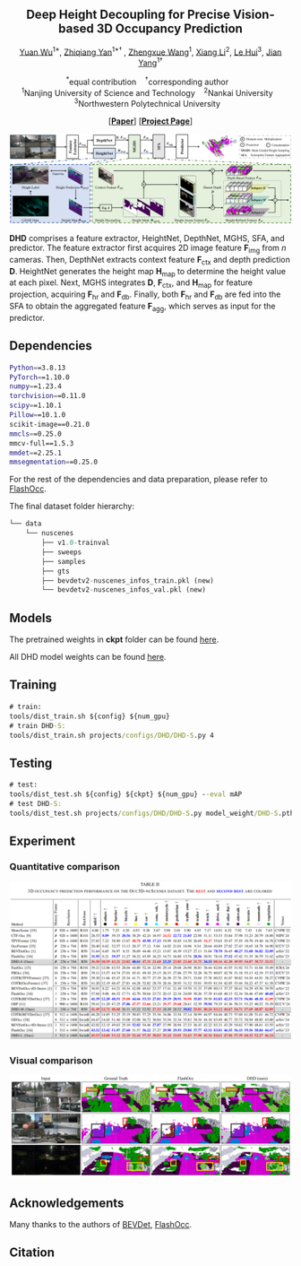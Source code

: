 <p align="center">
<h2 align="center"> Deep Height Decoupling for Precise Vision-based 3D Occupancy Prediction  </h2>


<p align="center">
<a href="https:tbd">Yuan Wu</a><sup>1&ast;</sup>, 
<a href="https://yanzq95.github.io/">Zhiqiang Yan</a><sup>1&ast;&dagger;	</sup>, 
<a href="https://scholar.google.com/citations?user=VogTuQkAAAAJ&hl=zh-CN">Zhengxue Wang</a><sup>1</sup>, 
<a href="https://implus.github.io/">Xiang Li</a><sup>2</sup>, 
<a href="https://fpthink.github.io/">Le Hui</a><sup>3</sup>, 
<a href="https://scholar.google.com/citations?user=6CIDtZQAAAAJ&hl=zh-CN">Jian Yang</a><sup>1&dagger;</sup>
</p>

<p align="center">
  <sup>&ast;</sup>equal contribution&nbsp;&nbsp;&nbsp;
  <sup>&dagger;</sup>corresponding author&nbsp;&nbsp;&nbsp;<br>
  <sup>1</sup>Nanjing University of Science and Technology&nbsp;&nbsp;&nbsp;
  <sup>2</sup>Nankai University&nbsp;&nbsp;&nbsp;
  <sup>3</sup>Northwestern Polytechnical University&nbsp;&nbsp;&nbsp;
</p>

<p align="center">
[<a href="https://arxiv.org/pdf/2409.07972"><strong>Paper</strong></a>]
[<a href="https://yanzq95.github.io/projectpage/DHD/index.html"><strong>Project Page</strong></a>]
</p>

![model](Figs/model.png)

**DHD** comprises a feature extractor, HeightNet, DepthNet, MGHS, SFA, and predictor. The feature extractor first acquires 2D image feature $\boldsymbol{F}_\mathrm{img}$ from $n$ cameras. Then, DepthNet extracts context feature $\boldsymbol{F}_\mathrm{ctx}$ and depth prediction $\boldsymbol{D}$. HeightNet generates the height map $\boldsymbol{H}_\mathrm{map}$ to determine the height value at each pixel. Next, MGHS integrates $\boldsymbol{D}$, $\boldsymbol{F}_\mathrm{ctx}$, and $\boldsymbol{H}_\mathrm{map}$ for feature projection, acquiring  $\boldsymbol{F}_\mathrm{hr}$ and $\boldsymbol{F}_\mathrm{db}$.  Finally, both $\boldsymbol{F}_\mathrm{hr}$ and $\boldsymbol{F}_\mathrm{db}$ are fed into the SFA to obtain the aggregated feature $\boldsymbol{F}_\mathrm{agg}$, which serves as input for the predictor.


## Dependencies

```bash
Python==3.8.13
PyTorch==1.10.0
numpy==1.23.4
torchvision==0.11.0
scipy==1.10.1
Pillow==10.1.0
scikit-image==0.21.0
mmcls==0.25.0
mmcv-full==1.5.3
mmdet==2.25.1
mmsegmentation==0.25.0
```

For the rest of the dependencies and data preparation, please refer to  <a href="https://github.com/Yzichen/FlashOCC">FlashOcc</a>.

The final dataset folder hierarchy:

```python
└── data
	└── nuscenes
        ├── v1.0-trainval
        ├── sweeps 
        ├── samples 
        ├── gts
        ├── bevdetv2-nuscenes_infos_train.pkl (new)
        └── bevdetv2-nuscenes_infos_val.pkl (new)
```

## Models

The pretrained weights in **ckpt** folder can be found <a href="https://drive.google.com/drive/folders/1eWT82gFlY-ivyoeWza2GKD71RvwoXUDk?usp=drive_link">here</a>.

All DHD model weights can be found <a href="https://drive.google.com/drive/folders/1lJGJ083Pubhe9XE_xSxoB6qHnYMJxH9W?usp=sharing">here</a>.

## Training

```cmd
# train:
tools/dist_train.sh ${config} ${num_gpu}
# train DHD-S:
tools/dist_train.sh projects/configs/DHD/DHD-S.py 4
```

## Testing

```cmd
# test:
tools/dist_test.sh ${config} ${ckpt} ${num_gpu} --eval mAP
# test DHD-S:
tools/dist_test.sh projects/configs/DHD/DHD-S.py model_weight/DHD-S.pth 4 --eval mAP
```
## Experiment
### Quantitative comparison
<img src="Figs/table.png" alt="tab"  />

### Visual comparison
![model](Figs/vis.png)
## Acknowledgements
Many thanks to the authors of   <a href="https://github.com/HuangJunJie2017/BEVDet">BEVDet</a>, <a href="https://github.com/Yzichen/FlashOCC">FlashOcc</a>.


## Citation

